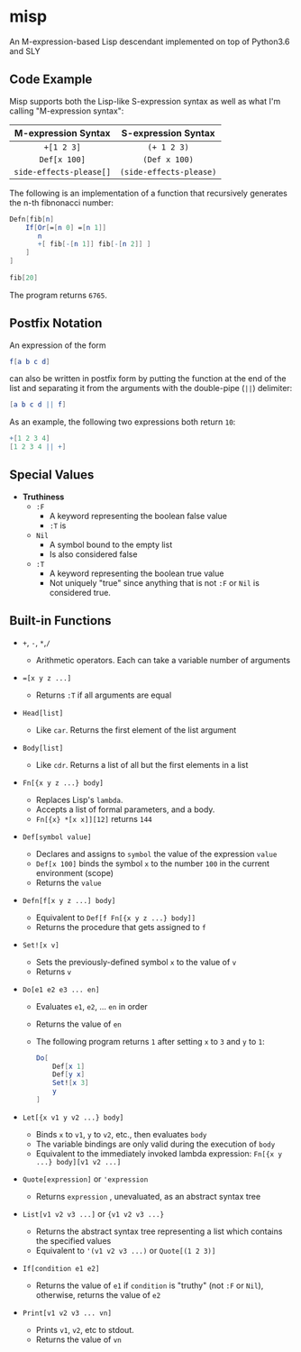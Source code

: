 # misp
An M-expression-based Lisp descendant implemented on top of Python3.6 and SLY

## Code Example
Misp supports both the Lisp-like S-expression syntax as well as what I'm calling "M-expression syntax":

| M-expression Syntax     | S-expression Syntax     |
| :---------------------: | :---------------------: |
| `+[1 2 3]`              | `(+ 1 2 3)`             |
| `Def[x 100]`            | `(Def x 100)`           |
| `side-effects-please[]` | `(side-effects-please)` |

The following is an implementation of a function that recursively generates the n-th fibnonacci number: 

```mathematica
Defn[fib[n]
    If[Or[=[n 0] =[n 1]]
       n
       +[ fib[-[n 1]] fib[-[n 2]] ]
    ]
]
    
fib[20] 
```

The program returns `6765`.

## Postfix Notation

An expression of the form

```mathematica
f[a b c d]
```

can also be written in postfix form by putting the function at the end of the list and separating it from the arguments with the double-pipe (`||`) delimiter:

```mathematica
[a b c d || f]
```

As an example, the following two expressions both return `10`:

```mathematica
+[1 2 3 4]
[1 2 3 4 || +]
```

## Special Values

* **Truthiness**
  * `:F`
    * A keyword representing the boolean false value
    * `:T` is 
  * `Nil`
    * A symbol bound to the empty list
    * Is also considered false
  * `:T`
    * A keyword representing the boolean true value
    * Not uniquely "true" since anything that is not `:F` or `Nil` is considered true.

## Built-in Functions

* `+`, `-`, `*`,`/`
  * Arithmetic operators. Each can take a variable number of arguments

* `=[x y z ...]`
  * Returns `:T` if all arguments are equal

* `Head[list]`
  * Like `car`. Returns the first element of the list argument

* `Body[list]`
  * Like `cdr`. Returns a list of all but the first elements in a list

* `Fn[{x y z ...} body]`
  * Replaces Lisp's `lambda`.
  * Accepts a list of formal parameters, and a body.
  * `Fn[{x} *[x x]][12]` returns `144`

* `Def[symbol value]`
  * Declares and assigns to `symbol` the value of the expression `value`
  * `Def[x 100]` binds the symbol `x` to the number `100` in the current environment (scope)
  * Returns the `value`

* `Defn[f[x y z ...] body]`
  * Equivalent to `Def[f Fn[{x y z ...} body]]`
  * Returns the procedure that gets assigned to `f`

* `Set![x v]`

  * Sets the previously-defined symbol `x` to the value of `v`
  * Returns `v`

* `Do[e1 e2 e3 ... en]`

  * Evaluates `e1`, `e2`, ... `en` in order

  * Returns the value of `en`

  * The following program returns `1` after setting `x` to `3` and `y` to `1`:

    ```mathematica
    Do[
        Def[x 1]
        Def[y x]
        Set![x 3]
        y
    ]
    ```

* `Let[{x v1 y v2 ...} body]`

  * Binds `x` to `v1`, `y` to `v2`, etc., then evaluates `body`
  * The variable bindings are only valid during the execution of `body`
  * Equivalent to the immediately invoked lambda expression: `Fn[{x y ...} body][v1 v2 ...]`

* `Quote[expression]` or `'expression`

  * Returns `expression` , unevaluated, as an abstract syntax tree

* `List[v1 v2 v3 ...]` or `{v1 v2 v3 ...}`

  * Returns the abstract syntax tree representing a list which contains the specified values
  * Equivalent to `'(v1 v2 v3 ...)` or `Quote[(1 2 3)]`

* `If[condition e1 e2]`

  * Returns the value of `e1` if `condition` is "truthy" (not `:F` or `Nil`), otherwise, returns the value of `e2`

* `Print[v1 v2 v3 ... vn]`

  * Prints `v1`, `v2`, etc to stdout.
  * Returns the value of `vn`
